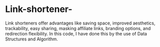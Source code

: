 # Link-shortener-
Link shorteners offer advantages like saving space, improved aesthetics, trackability, easy sharing, masking affiliate links, branding options, and redirection flexibility. In this code, I have done this by the use of Data Structures and Algorithm.

